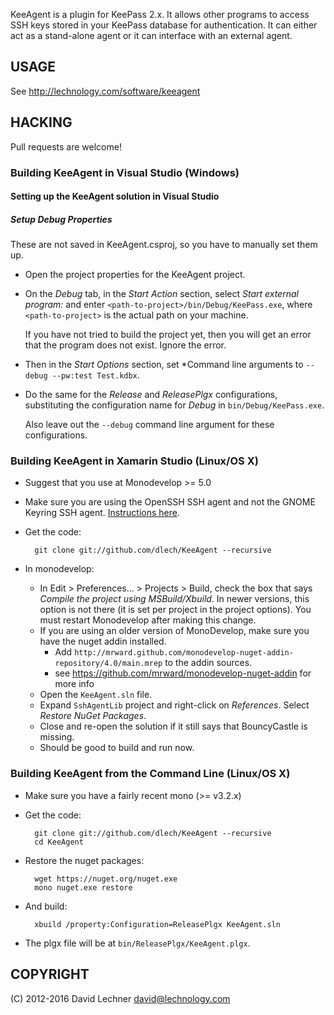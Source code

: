 KeeAgent is a plugin for KeePass 2.x. It allows other programs to access SSH
keys stored in your KeePass database for authentication. It can either act as a
stand-alone agent or it can interface with an external agent.


USAGE
-----
See http://lechnology.com/software/keeagent

HACKING
-------

Pull requests are welcome!

### Building KeeAgent in Visual Studio (Windows)

#### Setting up the KeeAgent solution in Visual Studio

##### Setup Debug Properties

These are not saved in KeeAgent.csproj, so you have to manually set them up.
* Open the project properties for the KeeAgent project.
* On the *Debug* tab, in the *Start Action* section, select *Start external program:* and enter `<path-to-project>/bin/Debug/KeePass.exe`, where `<path-to-project>` is the actual path on your machine.

   If you have not tried to build the project yet, then you will get an error that the program does not exist. Ignore the error.
* Then in the *Start Options* section, set *Command line arguments to `--debug --pw:test Test.kdbx`.
* Do the same for the *Release* and *ReleasePlgx* configurations, substituting the configuration name for *Debug* in `bin/Debug/KeePass.exe`.

    Also leave out the `--debug` command line argument for these configurations.

### Building KeeAgent in Xamarin Studio (Linux/OS X)

* Suggest that you use at Monodevelop >= 5.0
* Make sure you are using the OpenSSH SSH agent and not the GNOME Keyring SSH agent. [Instructions here](http://lechnology.com/software/keeagent/installation/#disable-ssh-component-of-gnome-keyring).

* Get the code:

        git clone git://github.com/dlech/KeeAgent --recursive

* In monodevelop:
    * In Edit > Preferences... > Projects > Build, check the box that says *Compile the project using MSBuild/Xbuild*. In newer versions, this option is not there (it is set per project in the project options). You must restart Monodevelop after making this change.
    * If you are using an older version of MonoDevelop, make sure you have the nuget addin installed.
        * Add `http://mrward.github.com/monodevelop-nuget-addin-repository/4.0/main.mrep` to the addin sources.
        * see https://github.com/mrward/monodevelop-nuget-addin for more info
    * Open the `KeeAgent.sln` file.
    * Expand `SshAgentLib` project and right-click on *References*. Select *Restore NuGet Packages*.
    * Close and re-open the solution if it still says that BouncyCastle is missing.
    * Should be good to build and run now.

### Building KeeAgent from the Command Line (Linux/OS X)

* Make sure you have a fairly recent mono (>= v3.2.x)

* Get the code:

        git clone git://github.com/dlech/KeeAgent --recursive
        cd KeeAgent

* Restore the nuget packages:

        wget https://nuget.org/nuget.exe
        mono nuget.exe restore

* And build:

        xbuild /property:Configuration=ReleasePlgx KeeAgent.sln

* The plgx file will be at `bin/ReleasePlgx/KeeAgent.plgx`.

COPYRIGHT
---------
(C) 2012-2016 David Lechner <david@lechnology.com>
